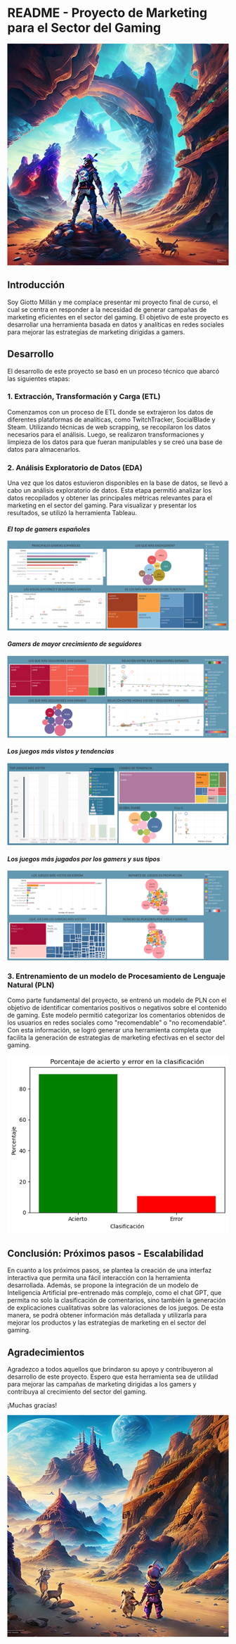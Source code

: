 # README - Proyecto de Marketing para el Sector del Gaming

![Ejemplo de imagen](/imagenes/Leonardo_Signature_playstation_gamers_0.jpg)

## Introducción

Soy Giotto Millán y me complace presentar mi proyecto final de curso, el cual se centra en responder a la necesidad de generar campañas de marketing eficientes en el sector del gaming. El objetivo de este proyecto es desarrollar una herramienta basada en datos y analíticas en redes sociales para mejorar las estrategias de marketing dirigidas a gamers.

## Desarrollo

El desarrollo de este proyecto se basó en un proceso técnico que abarcó las siguientes etapas:

### 1. Extracción, Transformación y Carga (ETL)

Comenzamos con un proceso de ETL donde se extrajeron los datos de diferentes plataformas de analíticas, como TwitchTracker, SocialBlade y Steam. Utilizando técnicas de web scrapping, se recopilaron los datos necesarios para el análisis. Luego, se realizaron transformaciones y limpieza de los datos para que fueran manipulables y se creó una base de datos para almacenarlos.

### 2. Análisis Exploratorio de Datos (EDA)

Una vez que los datos estuvieron disponibles en la base de datos, se llevó a cabo un análisis exploratorio de datos. Esta etapa permitió analizar los datos recopilados y obtener las principales métricas relevantes para el marketing en el sector del gaming. Para visualizar y presentar los resultados, se utilizó la herramienta Tableau.

#### *El top de gamers españoles*
![Ejemplo de imagen](/imagenes/Dashboard%201.png)

#### *Gamers de mayor crecimiento de seguidores*
![Ejemplo de imagen](/imagenes/Dashboard%201%20(1).png)

#### *Los juegos más vistos y tendencias*
![Ejemplo de imagen](/imagenes/Dashboard%201%20(2).png)

#### *Los juegos más jugados por los gamers y sus tipos*
![Ejemplo de imagen](/imagenes/LO_MAS_STRIMEADO.png)

### 3. Entrenamiento de un modelo de Procesamiento de Lenguaje Natural (PLN)

Como parte fundamental del proyecto, se entrenó un modelo de PLN con el objetivo de identificar comentarios positivos o negativos sobre el contenido de gaming. Este modelo permitió categorizar los comentarios obtenidos de los usuarios en redes sociales como "recomendable" o "no recomendable". Con esta información, se logró generar una herramienta completa que facilita la generación de estrategias de marketing efectivas en el sector del gaming.

![Ejemplo de imagen](/imagenes/ml_error.png)

## Conclusión: Próximos pasos - Escalabilidad

En cuanto a los próximos pasos, se plantea la creación de una interfaz interactiva que permita una fácil interacción con la herramienta desarrollada. Además, se propone la integración de un modelo de Inteligencia Artificial pre-entrenado más complejo, como el chat GPT, que permita no solo la clasificación de comentarios, sino también la generación de explicaciones cualitativas sobre las valoraciones de los juegos. De esta manera, se podrá obtener información más detallada y utilizarla para mejorar los productos y las estrategias de marketing en el sector del gaming.

## Agradecimientos

Agradezco a todos aquellos que brindaron su apoyo y contribuyeron al desarrollo de este proyecto. Espero que esta herramienta sea de utilidad para mejorar las campañas de marketing dirigidas a los gamers y contribuya al crecimiento del sector del gaming.

¡Muchas gracias!

![Ejemplo de imagen](/imagenes/Leonardo_Signature_playstation_0.jpg)